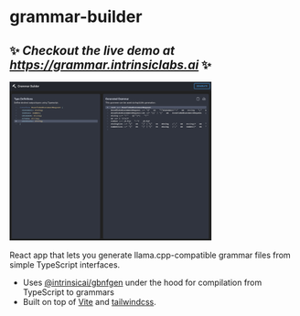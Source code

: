 # grammar-builder

## ✨ _Checkout the live demo at https://grammar.intrinsiclabs.ai_ ✨

<img src="screenshot.jpg" width="70%" />

React app that lets you generate llama.cpp-compatible grammar files from simple TypeScript interfaces.

* Uses [@intrinsicai/gbnfgen](https://github.com/intrinsiclabsai/gbnfgen/) under the hood for compilation from
TypeScript to grammars
* Built on top of [Vite](vitejs.dev) and [tailwindcss](https://tailwindcss.com/).
